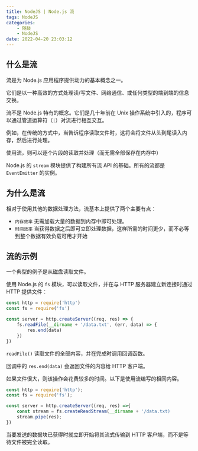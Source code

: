 ```yaml
---
title: NodeJS | Node.js 流
tags: NodeJS
categories:
    - 随敲
    - NodeJS
date: 2022-04-20 23:03:12
---
```


## 什么是流

流是为 Node.js 应用程序提供动力的基本概念之一。

它们是以一种高效的方式处理读/写文件、网络通信、或任何类型的端到端的信息交换。

流不是 Node.js 特有的概念。它们是几十年前在 Unix 操作系统中引入的，程序可以通过管道运算符（`|`）对流进行相互交互。

例如，在传统的方式中，当告诉程序读取文件时，这将会将文件从头到尾读入内存，然后进行处理。

使用流，则可以逐个片段的读取并处理（而无需全部保存在内存中）

Node.js 的 `stream` 模块提供了构建所有流 API 的基础。所有的流都是 `EventEmitter` 的实例。

## 为什么是流

相对于使用其他的数据处理方法，流基本上提供了两个主要有点：

-   `内存效率` 无需加载大量的数据到内存中即可处理。
-   `时间效率` 当获得数据之后即可立即处理数据，这样所需的时间更少，而不必等到整个数据有效负载可用才开始

## 流的示例

一个典型的例子是从磁盘读取文件。

使用 Node.js 的 `fs` 模块，可以读取文件，并在与 HTTP 服务器建立新连接时通过 HTTP 提供文件：

```js
const http = require('http')
const fs = require('fs')

const server = http.createServer((req, res) => {
    fs.readFile(__dirname + '/data.txt', (err, data) => {
        res.end(data)
    })
})
```

`readFile()` 读取文件的全部内容，并在完成时调用回调函数。

回调中的 `res.end(data)` 会返回文件的内容给 HTTP 客户端。

如果文件很大，则该操作会花费较多的时间。以下是使用流编写的相同内容。

```js
const http = require('http');
const fs = require('fs');

const server = http.createServer((req, res) =>{
	const stream = fs.createReadStream(__dirname + '/data.txt)
	stream.pipe(res);
})
```

当要发送的数据块已获得时就立即开始将其流式传输到 HTTP 客户端，而不是等待文件被完全读取。
